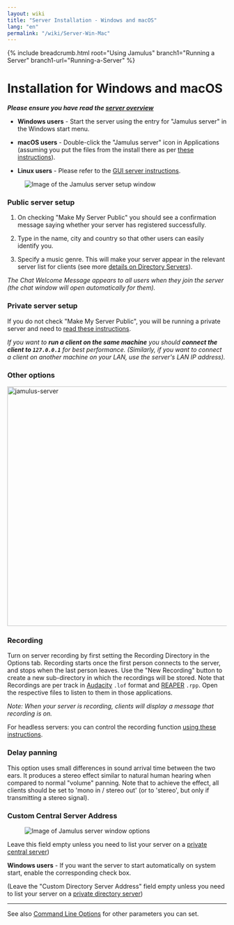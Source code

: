 ```yaml
---
layout: wiki
title: "Server Installation - Windows and macOS"
lang: "en"
permalink: "/wiki/Server-Win-Mac"
---
```


{% include breadcrumb.html root="Using Jamulus" branch1="Running a Server" branch1-url="Running-a-Server" %}

# Installation for Windows and macOS


**_Please ensure you have read the [server overview](Running-a-Server)_**

* **Windows users** - Start the server using the entry for "Jamulus server" in the Windows start menu.

* **macOS users** - Double-click the "Jamulus server" icon in Applications (assuming you put the files from the install there as per [these instructions](Installation-for-Macintosh)).

* **Linux users** - Please refer to the [GUI server instructions](Server-Linux#running-a-server-with-the-gui).

<figure><img src="{{site.url}}/assets/img/en-screenshots/server-window-setup.png" loading="lazy" alt="Image of the Jamulus server setup window"></figure>

### Public server setup

1. On checking "Make My Server Public" you should see a confirmation message saying whether your server has registered successfully.

1. Type in the name, city and country so that other users can easily identify you.

1. Specify a music genre. This will make your server appear in the relevant server list for clients (see more [details on Directory Servers](Directory-Servers)).

_The Chat Welcome Message appears to all users when they join the server (the chat window will open automatically for them)._

### Private server setup

If you do not check "Make My Server Public", you will be running a private server and need to [read these instructions](Running-a-Private-Server).

_If you want to **run a client on the same machine** you should **connect the client to `127.0.0.1`** for best performance. (Similarly, if you want to connect a client on another machine on your LAN, use the server's LAN IP address)._


### Other options

<img width="549" alt="jamulus-server" src="https://user-images.githubusercontent.com/4561747/114275476-79e7e580-9a1a-11eb-8e6b-09d9f956c689.png">

### Recording

Turn on server recording by first setting the Recording Directory in the Options tab. Recording starts once the first person connects to the server, and stops when the last person leaves. Use the "New Recording" button to create a new sub-directory in which the recordings will be stored. Note that Recordings are per track in [Audacity](https://www.audacityteam.org/) `.lof` format and [REAPER](https://en.wikipedia.org/wiki/REAPER) `.rpp`. Open the respective files to listen to them in those applications.

_Note: When your server is recording, clients will display a message that recording is on._

For headless servers: you can control the recording function [using these instructions](Server-Linux#controlling-recordings).

### Delay panning

This option uses small differences in sound arrival time between the two ears. It produces a stereo effect similar to natural human hearing when compared to normal "volume" panning. Note that to achieve the effect, all clients should be set to 'mono in / stereo out' (or to 'stereo', but only if transmitting a stereo signal).

### Custom Central Server Address


<figure><img src="{{site.url}}/assets/img/en-screenshots/server-window-options.png" loading="lazy" alt="Image of Jamulus server window options"></figure>

Leave this field empty unless you need to list your server on a [private central server](Choosing-a-Server-Type#3-directory))


**Windows users** - If you want the server to start automatically on system start, enable the corresponding check box.

(Leave the "Custom Directory Server Address" field empty unless you need to list your server on a [private directory server](Choosing-a-Server-Type#3-directory))


***

See also [Command Line Options](Command-Line-Options) for other parameters you can set.
